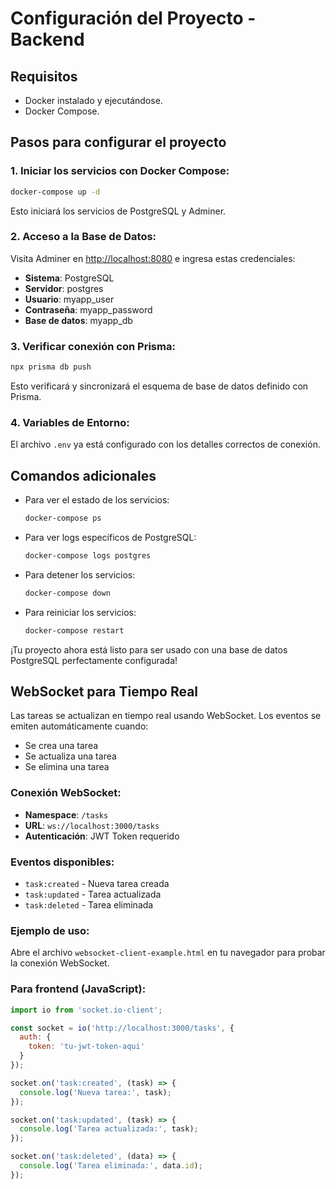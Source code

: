 # Configuración del Proyecto - Backend

## Requisitos
- Docker instalado y ejecutándose.
- Docker Compose.

## Pasos para configurar el proyecto

### 1. Iniciar los servicios con Docker Compose:
```bash
docker-compose up -d
```
Esto iniciará los servicios de PostgreSQL y Adminer.

### 2. Acceso a la Base de Datos:
Visita Adminer en [http://localhost:8080](http://localhost:8080) e ingresa estas credenciales:
- **Sistema**: PostgreSQL
- **Servidor**: postgres
- **Usuario**: myapp_user
- **Contraseña**: myapp_password
- **Base de datos**: myapp_db

### 3. Verificar conexión con Prisma:
```bash
npx prisma db push
```
Esto verificará y sincronizará el esquema de base de datos definido con Prisma.

### 4. Variables de Entorno:
El archivo `.env` ya está configurado con los detalles correctos de conexión.

## Comandos adicionales
- Para ver el estado de los servicios:
  ```bash
  docker-compose ps
  ```

- Para ver logs específicos de PostgreSQL:
  ```bash
  docker-compose logs postgres
  ```

- Para detener los servicios:
  ```bash
  docker-compose down
  ```

- Para reiniciar los servicios:
  ```bash
  docker-compose restart
  ```

¡Tu proyecto ahora está listo para ser usado con una base de datos PostgreSQL perfectamente configurada!

## WebSocket para Tiempo Real

Las tareas se actualizan en tiempo real usando WebSocket. Los eventos se emiten automáticamente cuando:
- Se crea una tarea
- Se actualiza una tarea  
- Se elimina una tarea

### Conexión WebSocket:
- **Namespace**: `/tasks`
- **URL**: `ws://localhost:3000/tasks`
- **Autenticación**: JWT Token requerido

### Eventos disponibles:
- `task:created` - Nueva tarea creada
- `task:updated` - Tarea actualizada
- `task:deleted` - Tarea eliminada

### Ejemplo de uso:
Abre el archivo `websocket-client-example.html` en tu navegador para probar la conexión WebSocket.

### Para frontend (JavaScript):
```javascript
import io from 'socket.io-client';

const socket = io('http://localhost:3000/tasks', {
  auth: {
    token: 'tu-jwt-token-aqui'
  }
});

socket.on('task:created', (task) => {
  console.log('Nueva tarea:', task);
});

socket.on('task:updated', (task) => {
  console.log('Tarea actualizada:', task);
});

socket.on('task:deleted', (data) => {
  console.log('Tarea eliminada:', data.id);
});
```